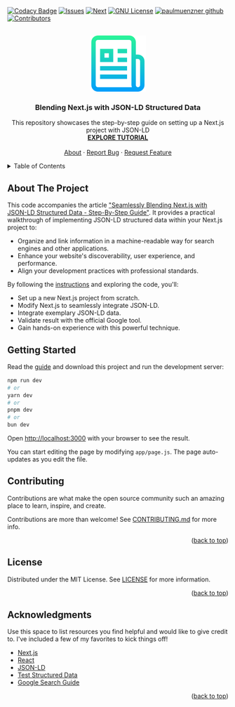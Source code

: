 <a name="readme-top"></a>


<!-- PROJECT SHIELDS -->
[![Codacy Badge](https://app.codacy.com/project/badge/Grade/7003be3d0ea5476e98760cb305c2b424)](https://app.codacy.com/gh/paulmuenzner/next-json-ld/dashboard?utm_source=gh&utm_medium=referral&utm_content=&utm_campaign=Badge_grade)
[![Issues][issues-shield]][issues-url]
[![Next][next-shield]](https://nextjs.org/)
[![GNU License][license-shield]][license-url]
[![paulmuenzner github][github-shield]][github-url] 
[![Contributors][contributors-shield]][contributors-url]



<!-- PROJECT LOGO -->
<br />
<div align="center">
  <a href="https://github.com/paulmuenzner/next-json-ld">
    <img src="public/logo.png" alt="Logo" width="128" height="128">
  </a>

  <h3 align="center">Blending Next.js with JSON-LD Structured Data</h3>

  <p align="center">
    This repository showcases the step-by-step guide on setting up a Next.js project with JSON-LD
    <br />
    <a href="https://www.paulmuenzner.com/blending-nextjs-structured-data-json-ld"><strong>EXPLORE TUTORIAL</strong></a>
    <br />
    <br />
    <a href="#about-the-project">About</a>
    ·
    <a href="https://github.com/paulmuenzner/next-json-ld/issues">Report Bug</a>
    ·
    <a href="https://github.com/paulmuenzner/next-json-ld/issues">Request Feature</a>
  </p>
</div>


<!-- TABLE OF CONTENTS -->
<details>
  <summary>Table of Contents</summary>
  <ol>
    <li><a href="#about-the-project">About The Project</a></li>
    <li><a href="#getting-started">Getting Started</a></li>
    <li><a href="#contributing">Contributing</a></li>
    <li><a href="#license">License</a></li>
    <li><a href="#contact">Contact</a></li>
    <li><a href="#acknowledgments">Acknowledgments</a></li>
  </ol>
</details>



<!-- About The Project -->
## About The Project

This code accompanies the article ["Seamlessly Blending Next.js with JSON-LD Structured Data - Step-By-Step Guide"](https://www.paulmuenzner.com/blending-nextjs-structured-data-json-ld). It provides a practical walkthrough of implementing JSON-LD structured data within your Next.js project to:
-   Organize and link information in a machine-readable way for search engines and other applications.
-   Enhance your website's discoverability, user experience, and performance.
-   Align your development practices with professional standards.

By following the [instructions](https://www.paulmuenzner.com/blending-nextjs-structured-data-json-ld) and exploring the code, you'll:
-   Set up a new Next.js project from scratch.
-   Modify Next.js to seamlessly integrate JSON-LD.
-   Integrate exemplary JSON-LD data.
-   Validate result with the official Google tool.
-   Gain hands-on experience with this powerful technique.


## Getting Started

Read the [guide](https://www.paulmuenzner.com/blending-nextjs-structured-data-json-ld) and download this project and run the development server:

```bash
npm run dev
# or
yarn dev
# or
pnpm dev
# or
bun dev
```

Open [http://localhost:3000](http://localhost:3000) with your browser to see the result.

You can start editing the page by modifying `app/page.js`. The page auto-updates as you edit the file.



<!-- CONTRIBUTING -->
## Contributing

Contributions are what make the open source community such an amazing place to learn, inspire, and create.

Contributions are more than welcome! See [CONTRIBUTING.md](CONTRIBUTING.md) for
more info.

<p align="right">(<a href="#readme-top">back to top</a>)</p>



<!-- LICENSE -->
## License

Distributed under the MIT License. See [LICENSE](LICENSE.txt) for more information.

<p align="right">(<a href="#readme-top">back to top</a>)</p>



<!-- ACKNOWLEDGMENTS -->
## Acknowledgments

Use this space to list resources you find helpful and would like to give credit to. I've included a few of my favorites to kick things off!

*   [Next.js](https://nextjs.org/)
*   [React](https://react.dev/)
*   [JSON-LD](https://json-ld.org/)
*   [Test Structured Data](https://developers.google.com/search/docs/appearance/structured-data?hl=en)
*   [Google Search Guide](https://developers.google.com/search/docs/appearance/structured-data/intro-structured-data)


<p align="right">(<a href="#readme-top">back to top</a>)</p>



<!-- MARKDOWN LINKS & IMAGES -->
[github-shield]: https://img.shields.io/badge/paulmuenzner-black.svg?logo=github&logoColor=ffffff&colorB=000000
[github-url]: https://github.com/paulmuenzner
[contributors-shield]: https://img.shields.io/github/contributors/paulmuenzner/next-json-ld.svg
[contributors-url]: https://github.com/paulmuenzner/next-json-ld/graphs/contributors
[issues-shield]: https://img.shields.io/github/issues/paulmuenzner/next-json-ld.svg
[issues-url]: https://github.com/paulmuenzner/next-json-ld/issues
[license-shield]: https://img.shields.io/badge/License-MIT-yellow.svg
[license-url]: https://github.com/paulmuenzner/next-json-ld/blob/master/LICENSE.txt
[next-shield]: https://img.shields.io/badge/Next.js-000000?logo=next.js&logoColor=white
<!-- [website-shield]: https://img.shields.io/badge/www-paulmuenzner.com-blue
[website-url]: https://paulmuenzner.com -->

